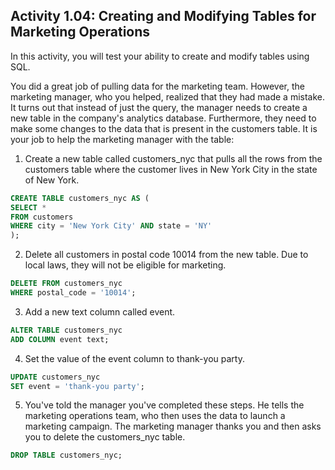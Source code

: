 ## Activity 1.04: Creating and Modifying Tables for Marketing Operations

In this activity, you will test your ability to create and modify tables using SQL. 

You did a great job of pulling data for the marketing team. However, the marketing manager, who you helped, realized that they had made a mistake. It turns out that instead of just the query, the manager needs to create a new table in the company's analytics database. Furthermore, they need to make some changes to the data that is present in the customers table. 
It is your job to help the marketing manager with the table:

1. Create a new table called customers_nyc that pulls all the rows from the customers table where the customer lives in New York City in the state of New York.

```sql
CREATE TABLE customers_nyc AS (
SELECT *
FROM customers
WHERE city = 'New York City' AND state = 'NY'
);
```

2. Delete all customers in postal code 10014 from the new table. Due to local laws, they will not be eligible for marketing.

```sql
DELETE FROM customers_nyc
WHERE postal_code = '10014';
```

3. Add a new text column called event.

```sql
ALTER TABLE customers_nyc
ADD COLUMN event text;
```

4. Set the value of the event column to thank-you party.

```sql
UPDATE customers_nyc
SET event = 'thank-you party';
```

5. You've told the manager you've completed these steps. He tells the marketing operations team, who then uses the data to launch a marketing campaign. The marketing manager thanks you and then asks you to delete the customers_nyc table.

```sql
DROP TABLE customers_nyc;
```
